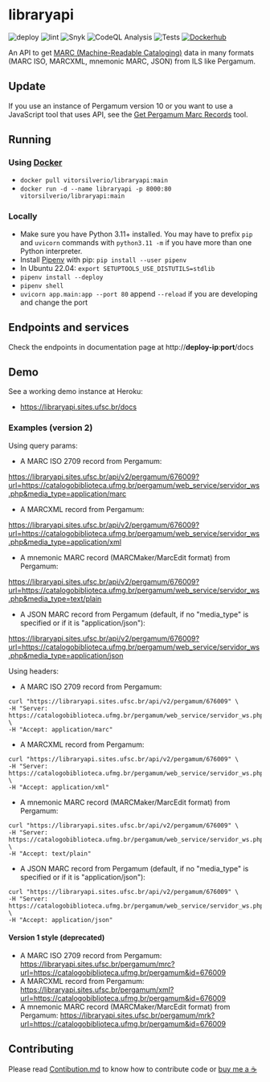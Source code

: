 # libraryapi

![deploy](https://github.com/vitorsilverio/libraryapi/actions/workflows/deploy.yml/badge.svg)
![lint](https://github.com/vitorsilverio/libraryapi/actions/workflows/lint.yml/badge.svg)
![Snyk](https://github.com/vitorsilverio/libraryapi/actions/workflows/snyk.yml/badge.svg)
![CodeQL Analysis](https://github.com/vitorsilverio/libraryapi/actions/workflows/codeql-analysis.yml/badge.svg)
![Tests](https://github.com/vitorsilverio/libraryapi/actions/workflows/tests.yml/badge.svg)
[![Dockerhub](https://img.shields.io/docker/pulls/vitorsilverio/libraryapi.svg)](https://hub.docker.com/r/vitorsilverio/libraryapi)

An API to get [MARC (Machine-Readable Cataloging)](https://en.wikipedia.org/wiki/MARC_standards) data in many formats (MARC ISO, MARCXML, mnemonic MARC, JSON) from ILS like Pergamum.

## Update
If you use an instance of Pergamum version 10 or you want to use a JavaScript tool that uses API, see the [Get Pergamum Marc Records](https://github.com/jaideraf/getPergamumMarcRecords) tool.

## Running

### Using [Docker](https://hub.docker.com/r/vitorsilverio/libraryapi)

- `docker pull vitorsilverio/libraryapi:main`
- `docker run -d --name libraryapi -p 8000:80 vitorsilverio/libraryapi:main`

### Locally

- Make sure you have Python 3.11+ installed. You may have to prefix `pip` and `uvicorn` commands with `python3.11 -m` if you have more than one Python interpreter.
- Install [Pipenv](https://pipenv.pypa.io/) with pip: `pip install --user pipenv`
- In Ubuntu 22.04: `export SETUPTOOLS_USE_DISTUTILS=stdlib`
- `pipenv install --deploy`
- `pipenv shell`
- `uvicorn app.main:app --port 80` append `--reload` if you are developing and change the port

## Endpoints and services

Check the endpoints in documentation page at http://**deploy-ip**:**port**/docs

## Demo

See a working demo instance at Heroku:

- <https://libraryapi.sites.ufsc.br/docs>

### Examples (version 2)

Using query params:

- A MARC ISO 2709 record from Pergamum:

<https://libraryapi.sites.ufsc.br/api/v2/pergamum/676009?url=https://catalogobiblioteca.ufmg.br/pergamum/web_service/servidor_ws.php&media_type=application/marc>

- A MARCXML record from Pergamum:

<https://libraryapi.sites.ufsc.br/api/v2/pergamum/676009?url=https://catalogobiblioteca.ufmg.br/pergamum/web_service/servidor_ws.php&media_type=application/xml>

- A mnemonic MARC record (MARCMaker/MarcEdit format) from Pergamum:

<https://libraryapi.sites.ufsc.br/api/v2/pergamum/676009?url=https://catalogobiblioteca.ufmg.br/pergamum/web_service/servidor_ws.php&media_type=text/plain>

- A JSON MARC record from Pergamum (default, if no "media_type" is specified or if it is "application/json"):

<https://libraryapi.sites.ufsc.br/api/v2/pergamum/676009?url=https://catalogobiblioteca.ufmg.br/pergamum/web_service/servidor_ws.php&media_type=application/json>

Using headers:

- A MARC ISO 2709 record from Pergamum:

```console
curl "https://libraryapi.sites.ufsc.br/api/v2/pergamum/676009" \
-H "Server: https://catalogobiblioteca.ufmg.br/pergamum/web_service/servidor_ws.php" \
-H "Accept: application/marc"
```

- A MARCXML record from Pergamum:

```console
curl "https://libraryapi.sites.ufsc.br/api/v2/pergamum/676009" \
-H "Server: https://catalogobiblioteca.ufmg.br/pergamum/web_service/servidor_ws.php" \
-H "Accept: application/xml"
```

- A mnemonic MARC record (MARCMaker/MarcEdit format) from Pergamum:

```console
curl "https://libraryapi.sites.ufsc.br/api/v2/pergamum/676009" \
-H "Server: https://catalogobiblioteca.ufmg.br/pergamum/web_service/servidor_ws.php" \
-H "Accept: text/plain"
```

- A JSON MARC record from Pergamum (default, if no "media_type" is specified or if it is "application/json"):

```console
curl "https://libraryapi.sites.ufsc.br/api/v2/pergamum/676009" \
-H "Server: https://catalogobiblioteca.ufmg.br/pergamum/web_service/servidor_ws.php" \
-H "Accept: application/json"
```

#### Version 1 style (deprecated)

- A MARC ISO 2709 record from Pergamum: <https://libraryapi.sites.ufsc.br/pergamum/mrc?url=https://catalogobiblioteca.ufmg.br/pergamum&id=676009>
- A MARCXML record from Pergamum: <https://libraryapi.sites.ufsc.br/pergamum/xml?url=https://catalogobiblioteca.ufmg.br/pergamum&id=676009>
- A mnemonic MARC record (MARCMaker/MarcEdit format) from Pergamum: <https://libraryapi.sites.ufsc.br/pergamum/mrk?url=https://catalogobiblioteca.ufmg.br/pergamum&id=676009>

## Contributing

Please read [Contibution.md](CONTRIBUTING.md) to know how to contribute code or [buy me a ☕](https://www.buymeacoffee.com/vitorsilverio)
